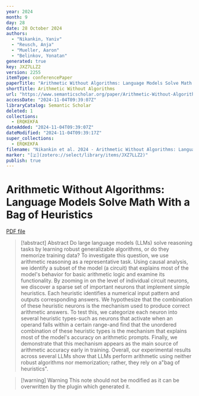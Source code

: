 ```yaml
---
year: 2024
month: 9
day: 28
date: 28 October 2024
authors:
  - "Nikankin, Yaniv"
  - "Reusch, Anja"
  - "Mueller, Aaron"
  - "Belinkov, Yonatan"
generated: true
key: JXZ7LLZ2
version: 2255
itemType: conferencePaper
paperTitle: "Arithmetic Without Algorithms: Language Models Solve Math With a Bag of Heuristics"
shortTitle: Arithmetic Without Algorithms
url: "https://www.semanticscholar.org/paper/Arithmetic-Without-Algorithms%3A-Language-Models-Math-Nikankin-Reusch/48e669c2679b9acf7beb8abdb789167d61ceca49"
accessDate: "2024-11-04T09:39:07Z"
libraryCatalog: Semantic Scholar
deleted: 1
collections:
  - ERQKEKFA
dateAdded: "2024-11-04T09:39:07Z"
dateModified: "2024-11-04T09:39:17Z"
super_collections:
  - ERQKEKFA
filename: "Nikankin et al. 2024 - Arithmetic Without Algorithms: Language Models Solve Math With a Bag of Heuristics.pdf"
marker: "[🇿](zotero://select/library/items/JXZ7LLZ2)"
publish: true
---
```

# Arithmetic Without Algorithms: Language Models Solve Math With a Bag of Heuristics

[PDF file](/Papers/PDFs/Nikankin%20et%20al.%202024%20-%20Arithmetic%20Without%20Algorithms:%20Language%20Models%20Solve%20Math%20With%20a%20Bag%20of%20Heuristics.pdf)

> [!abstract] Abstract
> Do large language models (LLMs) solve reasoning tasks by learning robust generalizable algorithms, or do they memorize training data? To investigate this question, we use arithmetic reasoning as a representative task. Using causal analysis, we identify a subset of the model (a circuit) that explains most of the model's behavior for basic arithmetic logic and examine its functionality. By zooming in on the level of individual circuit neurons, we discover a sparse set of important neurons that implement simple heuristics. Each heuristic identifies a numerical input pattern and outputs corresponding answers. We hypothesize that the combination of these heuristic neurons is the mechanism used to produce correct arithmetic answers. To test this, we categorize each neuron into several heuristic types-such as neurons that activate when an operand falls within a certain range-and find that the unordered combination of these heuristic types is the mechanism that explains most of the model's accuracy on arithmetic prompts. Finally, we demonstrate that this mechanism appears as the main source of arithmetic accuracy early in training. Overall, our experimental results across several LLMs show that LLMs perform arithmetic using neither robust algorithms nor memorization; rather, they rely on a"bag of heuristics".

>[!warning] Warning
> This note should not be modified as it can be overwritten by the plugin which generated it.

